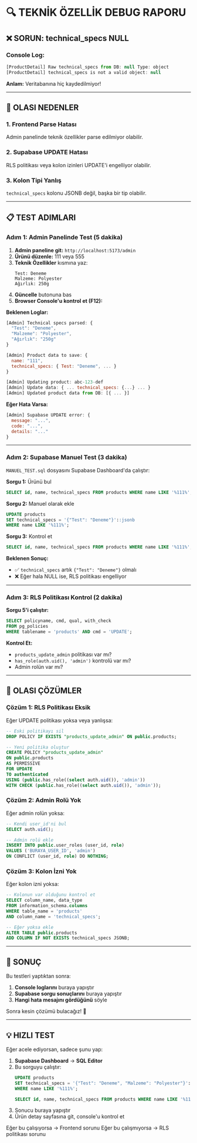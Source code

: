 # 🔍 TEKNİK ÖZELLİK DEBUG RAPORU

## ❌ SORUN: technical_specs NULL

### Console Log:
```javascript
[ProductDetail] Raw technical_specs from DB: null Type: object
[ProductDetail] technical_specs is not a valid object: null
```

**Anlam:** Veritabanına hiç kaydedilmiyor!

---

## 🎯 OLASI NEDENLER

### 1. Frontend Parse Hatası
Admin panelinde teknik özellikler parse edilmiyor olabilir.

### 2. Supabase UPDATE Hatası
RLS politikası veya kolon izinleri UPDATE'i engelliyor olabilir.

### 3. Kolon Tipi Yanlış
`technical_specs` kolonu JSONB değil, başka bir tip olabilir.

---

## 📋 TEST ADIMLARI

### Adım 1: Admin Panelinde Test (5 dakika)

1. **Admin paneline git:** `http://localhost:5173/admin`
2. **Ürünü düzenle:** 111 veya 555
3. **Teknik Özellikler** kısmına yaz:
   ```
   Test: Deneme
   Malzeme: Polyester
   Ağırlık: 250g
   ```
4. **Güncelle** butonuna bas
5. **Browser Console'u kontrol et (F12):**

**Beklenen Loglar:**
```javascript
[Admin] Technical specs parsed: {
  "Test": "Deneme",
  "Malzeme": "Polyester",
  "Ağırlık": "250g"
}

[Admin] Product data to save: {
  name: "111",
  technical_specs: { Test: "Deneme", ... }
}

[Admin] Updating product: abc-123-def
[Admin] Update data: { ... technical_specs: {...} ... }
[Admin] Updated product data from DB: [{ ... }]
```

**Eğer Hata Varsa:**
```javascript
[Admin] Supabase UPDATE error: {
  message: "...",
  code: "...",
  details: "..."
}
```

---

### Adım 2: Supabase Manuel Test (3 dakika)

`MANUEL_TEST.sql` dosyasını Supabase Dashboard'da çalıştır:

**Sorgu 1:** Ürünü bul
```sql
SELECT id, name, technical_specs FROM products WHERE name LIKE '%111%';
```

**Sorgu 2:** Manuel olarak ekle
```sql
UPDATE products
SET technical_specs = '{"Test": "Deneme"}'::jsonb
WHERE name LIKE '%111%';
```

**Sorgu 3:** Kontrol et
```sql
SELECT id, name, technical_specs FROM products WHERE name LIKE '%111%';
```

**Beklenen Sonuç:**
- ✅ `technical_specs` artık `{"Test": "Deneme"}` olmalı
- ❌ Eğer hala NULL ise, RLS politikası engelliyor

---

### Adım 3: RLS Politikası Kontrol (2 dakika)

**Sorgu 5'i çalıştır:**
```sql
SELECT policyname, cmd, qual, with_check
FROM pg_policies
WHERE tablename = 'products' AND cmd = 'UPDATE';
```

**Kontrol Et:**
- `products_update_admin` politikası var mı?
- `has_role(auth.uid(), 'admin')` kontrolü var mı?
- Admin rolün var mı?

---

## 🔧 OLASI ÇÖZÜMLER

### Çözüm 1: RLS Politikası Eksik

Eğer UPDATE politikası yoksa veya yanlışsa:

```sql
-- Eski politikayı sil
DROP POLICY IF EXISTS "products_update_admin" ON public.products;

-- Yeni politika oluştur
CREATE POLICY "products_update_admin"
ON public.products
AS PERMISSIVE
FOR UPDATE
TO authenticated
USING (public.has_role((select auth.uid()), 'admin'))
WITH CHECK (public.has_role((select auth.uid()), 'admin'));
```

### Çözüm 2: Admin Rolü Yok

Eğer admin rolün yoksa:

```sql
-- Kendi user_id'ni bul
SELECT auth.uid();

-- Admin rolü ekle
INSERT INTO public.user_roles (user_id, role)
VALUES ('BURAYA_USER_ID', 'admin')
ON CONFLICT (user_id, role) DO NOTHING;
```

### Çözüm 3: Kolon İzni Yok

Eğer kolon izni yoksa:

```sql
-- Kolonun var olduğunu kontrol et
SELECT column_name, data_type
FROM information_schema.columns
WHERE table_name = 'products'
AND column_name = 'technical_specs';

-- Eğer yoksa ekle
ALTER TABLE public.products
ADD COLUMN IF NOT EXISTS technical_specs JSONB;
```

---

## 🎯 SONUÇ

Bu testleri yaptıktan sonra:

1. **Console loglarını** buraya yapıştır
2. **Supabase sorgu sonuçlarını** buraya yapıştır
3. **Hangi hata mesajını gördüğünü** söyle

Sonra kesin çözümü bulacağız! 🚀

---

## 💡 HIZLI TEST

Eğer acele ediyorsan, sadece şunu yap:

1. **Supabase Dashboard** → **SQL Editor**
2. Bu sorguyu çalıştır:
   ```sql
   UPDATE products
   SET technical_specs = '{"Test": "Deneme", "Malzeme": "Polyester"}'::jsonb
   WHERE name LIKE '%111%';
   
   SELECT id, name, technical_specs FROM products WHERE name LIKE '%111%';
   ```
3. Sonucu buraya yapıştır
4. Ürün detay sayfasına git, console'u kontrol et

Eğer bu çalışıyorsa → Frontend sorunu
Eğer bu çalışmıyorsa → RLS politikası sorunu

